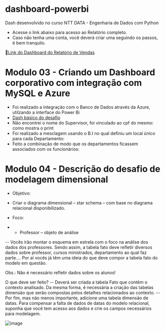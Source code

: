 # dashboard-powerbi
Dash desenvolvido no curso NTT DATA - Engenharia de Dados com Python
- Acesse o link abaixo para acesso ao Relatório completo.
- Caso não tenha uma conta, você deverá criar uma seguindo os passos, é bem tranquilo.
  
🔗[Link do Dashboard do Relatório de Vendas](https://app.powerbi.com/view?r=eyJrIjoiZTc5ODU5YWYtY2VjYi00OTcyLTlmY2MtY2JjZmZjZTYwZjMxIiwidCI6IjM2OGFjYWVlLWM0YjgtNGU3YS1hNzk3LTdhMmQ0OTBjNDYwNyJ9&pageName=a45ca96b4caf4d421d45)


# Modulo 03 - Criando um Dashboard corporativo com integração com MySQL e Azure
- Foi realizado a integração com o Banco de Dados através da Azure, utilzando a interface do Power Bi
- [Dash básico do desafio](https://app.powerbi.com/view?r=eyJrIjoiNTdmNmM3MGMtMjdhNy00ZmQ4LWEwM2UtYzJjZjQ3YzA1ZDFlIiwidCI6IjM2OGFjYWVlLWM0YjgtNGU3YS1hNzk3LTdhMmQ0OTBjNDYwNyJ9)
- Não encontrei o nome do Supervisor, foi vinculado ao cpf do mesmo: como mostra o print
- Foi realizado a mesclagem usando o B.I no qual definiu um local único para cada Departamento:
- Feito a combinação de modo que os departamentos ficassem associados com os funcionários:

# Modulo 04  - Descrição do desafio de modelagem dimensional
- Objetivo:
-   Criar o diagrama dimensional – star schema – com base no diagrama relacional disponibilizado.

- Foco:
- - Professor – objeto de análise

-- Vocês irão montar o esquema em estrela com o foco na análise dos dados dos professores. Sendo assim, a tabela fato deve refletir diversos dados sobre professor, cursos ministrados, departamento ao qual faz parte.... Por aí vocês já têm uma ideia do que deve compor a tabela fato do modelo em questão.

Obs.: Não é necessário refletir dados sobre os alunos!

O que deve ser feito?
-- Deverá ser criada a tabela Fato que contêm o contexto analisado. Da mesma forma, é necessária a criação das tabelas dimensão que serão compostas pelos detalhes relacionados ao contexto.
-- Por fim, mas não menos importante, adicione uma tabela dimensão de datas. Para compensar a falta de dados de datas do modelo relacional, suponha que você tem acesso aos dados e crie os campos necessários para modelagem.

![image](https://github.com/user-attachments/assets/4ffbd688-05a6-4d62-9f14-5092592c05dd)

